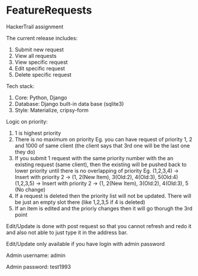 # FeatureRequests
HackerTrail assignment

The current release includes: 
1. Submit new request 
2. View all requests
3. View specific request 
4. Edit specific request 
5. Delete specific request 

Tech stack:
1. Core: Python, Django
2. Database: Django built-in data base (sqlite3)
3. Style: Materialize, cripsy-form

Logic on priority: 
1. 1 is highest priority
2. There is no maximum on priority 
Eg. you can have request of priority 1, 2 and 1000 of same client (the client says that 3rd one will be the last one they do)
3. If you submit 1 request with the same priority number with the an existing request (same client), 
then the existing will be pushed back to lower priority until there is no overlapping of priority
Eg. (1,2,3,4) -> Insert with priority 2 -> (1, 2(New Item), 3(Old:2), 4(Old:3), 5(Old:4)
    (1,2,3,5) -> Insert with priority 2 -> (1, 2(New Item), 3(Old:2), 4(Old:3), 5 (No change)
4. If a request is deleted then the priority list will not be updated. There will be just an empty slot there (like 1,2,3,5 if 4 is deleted)
5. If an item is edited and the prioriy changes then it will go thorugh the 3rd point

Edit/Update is done with post request so that you cannot refresh and redo it and also not able to just type it in the address bar.

Edit/Update only available if you have login with admin password

Admin username: admin 

Admin password: test1993
